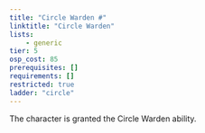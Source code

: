 ```yaml
---
title: "Circle Warden #"
linktitle: "Circle Warden"
lists:
    - generic
tier: 5
osp_cost: 85
prerequisites: []
requirements: []
restricted: true
ladder: "circle"
---
```

The character is granted the Circle Warden ability.